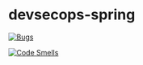 # devsecops-spring
[![Bugs](https://sonarcloud.io/api/project_badges/measure?project=renanferraro_devsecops-spring&metric=bugs)](https://sonarcloud.io/dashboard?id=renanferraro_devsecops-spring)

[![Code Smells](https://sonarcloud.io/api/project_badges/measure?project=renanferraro_devsecops-spring&metric=code_smells)](https://sonarcloud.io/dashboard?id=renanferraro_devsecops-spring)
